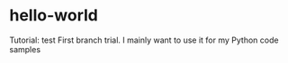 # hello-world
Tutorial: test
First branch trial. I mainly want to use it for my Python code samples

